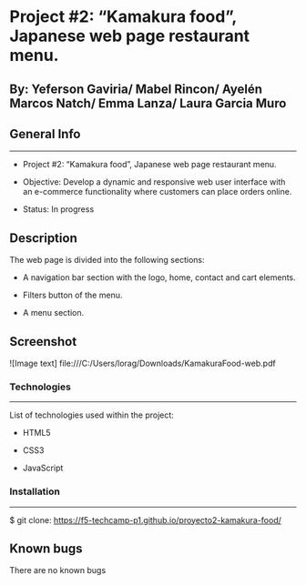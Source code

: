 
# Project #2: “Kamakura food”, Japanese web page restaurant menu.  

## By: Yeferson Gaviria/ Mabel Rincon/ Ayelén Marcos Natch/ Emma Lanza/ Laura Garcia Muro  

## General Info 

*** 

* Project #2: “Kamakura food”, Japanese web page restaurant menu. 

* Objective: Develop a dynamic and responsive web user interface with an e-commerce functionality where customers can place orders online.  

* Status: In progress 


## Description 

The web page is divided into the following sections: 

* A navigation bar section with the logo, home, contact and cart elements. 

* Filters button of the menu. 

* A menu section. 

 
## Screenshot 

![Image text] file:///C:/Users/lorag/Downloads/KamakuraFood-web.pdf 


### Technologies 

*** 

List of technologies used within the project: 

* HTML5 

* CSS3 

* JavaScript 


### Installation 

*** 

$ git clone: https://f5-techcamp-p1.github.io/proyecto2-kamakura-food/ 


## Known bugs 

There are no known bugs 

 

